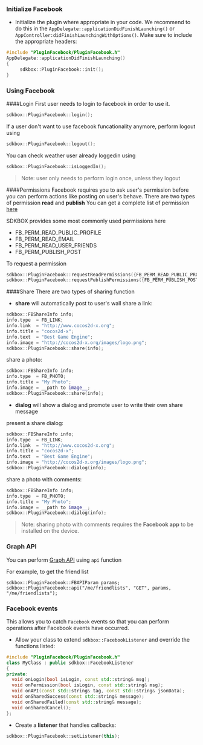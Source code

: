 ### Initialize Facebook
* Initialize the plugin where appropriate in your code. We recommend to do this in the `AppDelegate::applicationDidFinishLaunching()` or `AppController:didFinishLaunchingWithOptions()`. Make sure to include the appropriate headers:

```cpp
#include "PluginFacebook/PluginFacebook.h"
AppDelegate::applicationDidFinishLaunching()
{
     sdkbox::PluginFacebook::init();
}
```

### Using Facebook
####Login
First user needs to login to facebook in order to use it.
```cpp
sdkbox::PluginFacebook::login();
```
If a user don't want to use facebook funcationality anymore, perform logout using
```cpp
sdkbox::PluginFacebook::logout();
```
You can check weather user already loggedin using
```cpp
sdkbox::PluginFacebook::isLoggedIn();
```
> Note: user only needs to perform login once, unless they logout

####Permissions
Facebook requires you to ask user's permission before you can perform actions like posting on user's behave.
There are two types of permission __read__ and __publish__
You can get a complete list of permission [here](https://developers.facebook.com/docs/facebook-login/permissions/v2.3#reference)

SDKBOX provides some most commonly used permissions here

* FB_PERM_READ_PUBLIC_PROFILE
* FB_PERM_READ_EMAIL
* FB_PERM_READ_USER_FRIENDS
* FB_PERM_PUBLISH_POST

To request a permission
```cpp
sdkbox::PluginFacebook::requestReadPermissions({FB_PERM_READ_PUBLIC_PROFILE, FB_PERM_READ_USER_FRIENDS});
sdkbox::PluginFacebook::requestPublishPermissions({FB_PERM_PUBLISH_POST});
```

####Share
There are two types of sharing function

* __share__ will automatically post to user's wall
share a link:
```cpp
sdkbox::FBShareInfo info;
info.type  = FB_LINK;
info.link  = "http://www.cocos2d-x.org";
info.title = "cocos2d-x";
info.text  = "Best Game Engine";
info.image = "http://cocos2d-x.org/images/logo.png";
sdkbox::PluginFacebook::share(info);
```
share a photo:
```cpp
sdkbox::FBShareInfo info;
info.type  = FB_PHOTO;
info.title = "My Photo";
info.image = __path to image__;
sdkbox::PluginFacebook::share(info);
```
* __dialog__ will show a dialog and promote user to write their own share message

present a share dialog:
```cpp
sdkbox::FBShareInfo info;
info.type  = FB_LINK;
info.link  = "http://www.cocos2d-x.org";
info.title = "cocos2d-x";
info.text  = "Best Game Engine";
info.image = "http://cocos2d-x.org/images/logo.png";
sdkbox::PluginFacebook::dialog(info);
```

share a photo with comments:
```cpp
sdkbox::FBShareInfo info;
info.type  = FB_PHOTO;
info.title = "My Photo";
info.image = __path to image__;
sdkbox::PluginFacebook::dialog(info);
```
 > Note: sharing photo with comments requires the __Facebook app__ to be installed on the device.

### Graph API
You can perform [Graph API](https://developers.facebook.com/docs/graph-api/overview/) using `api` function

For example, to get the friend list
```
sdkbox::PluginFacebook::FBAPIParam params;
sdkbox::PluginFacebook::api("/me/friendlists", "GET", params, "/me/friendlists");
```

### Facebook events
This allows you to catch `Facebook` events so that you can perform operations after Facebook events have occurred.

* Allow your class to extend `sdkbox::FacebookListener` and override the functions listed:
```cpp
#include "PluginFacebook/PluginFacebook.h"
class MyClass : public sdkbox::FacebookListener
{
private:
  void onLogin(bool isLogin, const std::string& msg);
  void onPermission(bool isLogin, const std::string& msg);
  void onAPI(const std::string& tag, const std::string& jsonData);
  void onSharedSuccess(const std::string& message);
  void onSharedFailed(const std::string& message);
  void onSharedCancel();
};
```

* Create a __listener__ that handles callbacks:
```cpp
sdkbox::PluginFacebook::setListener(this);
```
